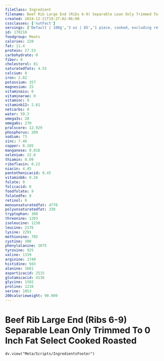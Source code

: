 ```yaml
---
fileClass: Ingredient
filename: Beef Rib Large End (Ribs 6-9) Separable Lean Only Trimmed To 0 Inch Fat Select Cooked Roasted
created: 2024-12-21T19:27:02-06:00
cssclasses: ['nutFact']
servings: ['Default | 100g','3 oz | 85','1 piece, cooked, excluding refuse (yield from 1 lb raw meat with refuse) | 217']
id: 170218
foodgroup: Meats
calories: 220
fat: 11.4
protein: 27.53
carbohydrate: 0
fiber: 0
cholesterol: 81
saturatedfats: 4.55
calcium: 8
iron: 2.82
potassium: 357
magnesium: 25
vitaminaiu: 0
vitaminarae: 0
vitaminc: 0
vitaminb12: 2.61
netcarbs: 0
water: 59.3
omega3s: 20
omega6s: 270
pralscore: 12.929
phosphorus: 209
sodium: 73
zinc: 7.46
copper: 0.105
manganese: 0.016
selenium: 22.8
thiamin: 0.09
riboflavin: 0.22
niacin: 4.45
pantothenicacid: 0.45
vitaminb6: 0.26
folate: 9
folicacid: 0
foodfolate: 9
folatedfe: 9
retinol: 0
monounsaturatedfat: 4770
polyunsaturatedfat: 330
tryptophan: 308
threonine: 1203
isoleucine: 1238
leucine: 2176
lysine: 2291
methionine: 705
cystine: 308
phenylalanine: 1075
tyrosine: 925
valine: 1339
arginine: 1740
histidine: 943
alanine: 1661
asparticacid: 2515
glutamicacid: 4136
glycine: 1502
proline: 1216
serine: 1053
200calorieweight: 90.909
---
```


# Beef Rib Large End (Ribs 6-9) Separable Lean Only Trimmed To 0 Inch Fat Select Cooked Roasted

```dataviewjs
dv.view("Meta/Scripts/IngredientsFooter")
```